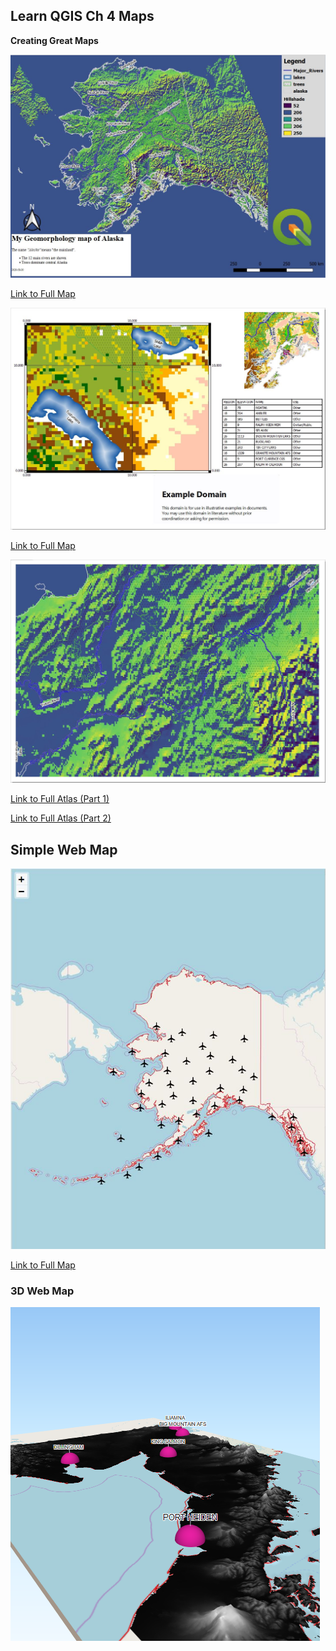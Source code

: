 ## Learn QGIS Ch 4 Maps

**Creating Great Maps**  

<img src="../images/ch4_geomorph.JPG?raw=true"/>  

[Link to Full Map](../pdf/Alaska_Geomorphology_Map.pdf)  

<img src="../images/ch4_FE.JPG?raw=true"/>   

[Link to Full Map](../pdf/Further_Examples.pdf)  

<img src="../images/ch4_atlas.JPG?raw=true"/>  

[Link to Full Atlas (Part 1)](../pdf/atlas_1.pdf)  

[Link to Full Atlas (Part 2)](../pdf/atlas_2.pdf)  

## Simple Web Map  

<img src="../images/ch4_web1.JPG?raw=true"/>  

[Link to Full Map](../html/index.html)   

### 3D Web Map  

<img src="../images/3dmap.png?raw=true"/>  

